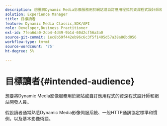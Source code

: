 ```yaml
---
description: 想要將Dynamic Media影像服務用於網站或自訂應用程式的資深程式設計師和網站開發人員。
solution: Experience Manager
title: 目標讀者
feature: Dynamic Media Classic,SDK/API
role: Developer,Business Practitioner
exl-id: 7fea6da0-2cb4-4d49-9b1d-60d2cf56a3a0
source-git-commit: 1ec8b59f442eb96c6c3f5f1405d57a38a86bd056
workflow-type: tm+mt
source-wordcount: '75'
ht-degree: 5%

---
```


# 目標讀者{#intended-audience}

想要將Dynamic Media影像服務用於網站或自訂應用程式的資深程式設計師和網站開發人員。

假設讀者通常熟悉Dynamic Media影像伺服系統、一般HTTP通訊協定標準和慣例，以及基本影像術語。

